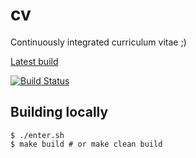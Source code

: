 # cv

Continuously integrated curriculum vitae ;)

[Latest build](https://github.com/xou816/cv/releases/latest)

[![Build Status](https://travis-ci.org/xou816/cv.svg?branch=master)](https://travis-ci.org/xou816/cv)

## Building locally

```
$ ./enter.sh
$ make build # or make clean build
```